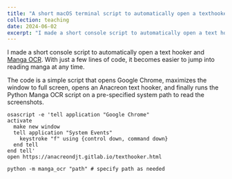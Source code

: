 ```yaml
---
title: "A short macOS terminal script to automatically open a texthooker and Manga OCR"
collection: teaching
date: 2024-06-02
excerpt: "I made a short console script to automatically open a text hooker and Manga OCR. With just a few lines of code, it becomes easier to jump into reading manga at any time."
---
```


I made a short console script to automatically open a text hooker and [Manga OCR](https://github.com/kha-white/manga-ocr). With just a few lines of code, it becomes easier to jump into reading manga at any time.

The code is a simple script that opens Google Chrome, maximizes the window to full screen, opens an Anacreon text hooker, and finally runs the Python Manga OCR script on a pre-specified system path to read the screenshots.

```
osascript -e 'tell application "Google Chrome"
activate
  make new window
  tell application "System Events"
    keystroke "f" using {control down, command down}
  end tell
end tell'
open https://anacreondjt.gitlab.io/texthooker.html

python -m manga_ocr "path" # specify path as needed
```
